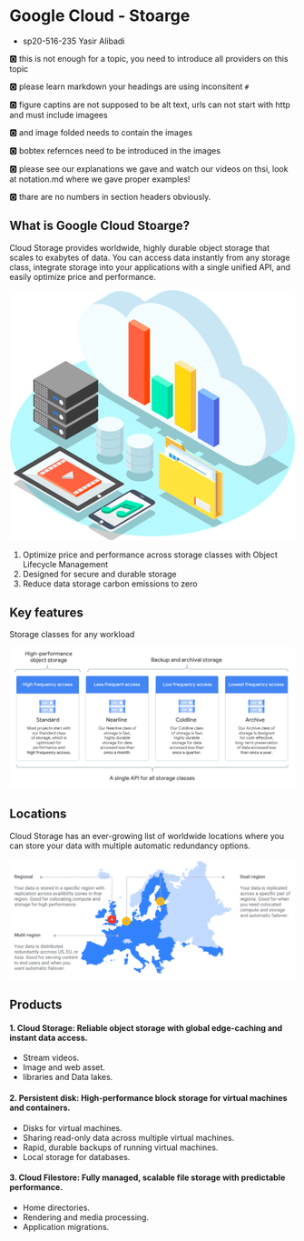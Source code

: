# Google Cloud - Stoarge

* sp20-516-235 Yasir Alibadi

:o2: this is not enough for a topic, you need to introduce all providers on this topic

:o2: please learn markdown your headings are using inconsitent `#`

:o2: figure captins are not supposed to be alt text, urls can not start with http and must include imagees

:o2: and image folded needs to contain the images

:o2: bobtex refernces need to be introduced in the images

:o2: please see our explanations we gave and watch our videos on thsi, look at notation.md where we gave proper examples!

:o2: thare are no numbers in section headers obviously.

## What is Google Cloud Stoarge?

Cloud Storage provides worldwide, highly durable object storage that scales to exabytes of data.
You can access data instantly from any storage class, integrate storage into your applications 
with a single unified API, and easily optimize price and performance.

![alt text](https://github.com/cloudmesh-community/sp20-516-235/blob/master/images/hero-overview-storage_2x.jpg)

1. Optimize price and performance across storage classes with Object Lifecycle Management
2. Designed for secure and durable storage
3. Reduce data storage carbon emissions to zero

## Key features

Storage classes for any workload

![alt text](https://github.com/cloudmesh-community/sp20-516-235/blob/master/images/storage-classes_2x.png)

## Locations 

Cloud Storage has an ever-growing list of worldwide locations where you can store your data with multiple automatic redundancy options.

![alt text](https://github.com/cloudmesh-community/sp20-516-235/blob/master/images/choose-location_2x.png)

## Products

#### 1. Cloud Storage: Reliable object storage with global edge-caching and instant data access.

- Stream videos.
- Image and web asset.
- libraries and Data lakes.

#### 2. Persistent disk: High-performance block storage for virtual machines and containers.

- Disks for virtual machines. 
- Sharing read-only data across multiple virtual machines.
- Rapid, durable backups of running virtual machines.
- Local storage for databases.

#### 3. Cloud Filestore: Fully managed, scalable file storage with predictable performance.

- Home directories.
- Rendering and media processing.
- Application migrations.

